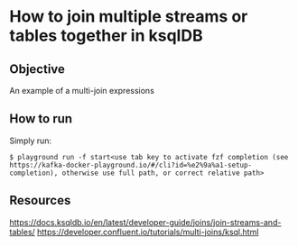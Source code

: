 # How to join multiple streams or tables together in ksqlDB

## Objective

An example of a multi-join expressions

## How to run

Simply run:

```
$ playground run -f start<use tab key to activate fzf completion (see https://kafka-docker-playground.io/#/cli?id=%e2%9a%a1-setup-completion), otherwise use full path, or correct relative path>
```

## Resources
https://docs.ksqldb.io/en/latest/developer-guide/joins/join-streams-and-tables/
https://developer.confluent.io/tutorials/multi-joins/ksql.html
